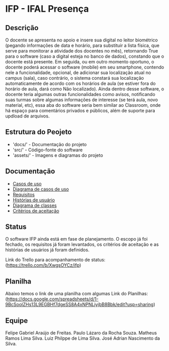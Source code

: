 # IFP - IFAL Presença
## Descrição
O docente se apresenta no apoio e insere sua digital no leitor biométrico (pegando informações de data e horário, para substituir a lista física, que serve para monitorar a atividade dos docentes no mês), retornando True para o software (caso a digital esteja no banco de dados), constando que o docente está presente. Em seguida, ou em outro momento oportuno, o docente poderá acessar o software (mobile) em seu smartphone, contendo nele a funcionalidade, opcional, de adicionar sua localização atual no campus (sala), caso contrário, o sistema constará sua localização automaticamente de acordo com os horários de aula (se estiver fora do horário de aula, dará como Não localizado). Ainda dentro desse software, o docente teria algumas outras funcionalidades como avisos, notificando suas turmas sobre algumas informações de interesse (se terá aula, novo material, etc), essa aba do software seria bem similar ao Classroom, onde há espaço para comentários privados e públicos, além de suporte para updload de arquivos.

## Estrutura do Peojeto
- 'docs/' - Documentação do projeto
- 'src/' - Código-fonte do software
- 'assets/' - Imagens e diagramas do projeto

## Documentação
- [Casos de uso](docs/casos_de_uso.md)
- [Diagrama de casos de uso](assets/diagrama_de_casos_de_uso.png)
- [Requisitos](assets/requisitos.png)
- [Histórias de usuário](assets/historias_de_usuario.jpg)
- [Diagrama de classes](assets\diagrama_de_classes.png)
- [Critérios de aceitação](assets\criterios_de_aceitacao.png)

## Status
O software IFP ainda está em fase de planejamento. O escopo já foi fechado, os requisitos já foram levantados, os critérios de aceitação e as histórias de usuários já foram definidos.

Link do Trello para acompanhamento de status: (https://trello.com/b/XwgsOYCz/ifp)

## Planilha
Abaixo temos o link de uma planilha com algumas
Link do Planilhas: (https://docs.google.com/spreadsheets/d/1-9BcSoolZHs13L9EGBHf7dgeSS8A4xNPNLjyjbB8Bbk/edit?usp=sharing)

## Equipe
Felipe Gabriel Araújo de Freitas.
Paulo Lázaro da Rocha Souza.
Matheus Ramos Lima Silva.
Luiz Philppe de Lima Silva.
José Adrian Nascimento da Silva.
